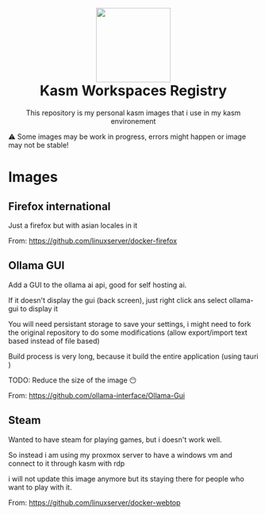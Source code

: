 <h1 align="center">
  <br>
  <img width="150" src="https://user-images.githubusercontent.com/5698566/230345149-ef757e51-6eb9-479d-94f5-a13e4ad33b03.png">
  <br>
  Kasm Workspaces Registry
  <br>
</h1>

<p align="center">This repository is my personal kasm images that i use in my kasm environement</p>

⚠️ Some images may be work in progress, errors might happen or image may not be stable!

# Images

## Firefox international

Just a firefox but with asian locales in it

From: https://github.com/linuxserver/docker-firefox

## Ollama GUI

Add a GUI to the ollama ai api, good for self hosting ai.

If it doesn't display the gui (back screen), just right click ans select ollama-gui to display it

You will need persistant storage to save your settings, i might need to fork the original repository to do some modifications (allow export/import text based instead of file based)

Build process is very long, because it build the entire application (using tauri )

TODO: Reduce the size of the image 😶

From: https://github.com/ollama-interface/Ollama-Gui

## Steam

Wanted to have steam for playing games, but i doesn't work well.

So instead i am using my proxmox server to have a windows vm and connect to it through kasm with rdp

i will not update this image anymore but its staying there for people who want to play with it.

From: https://github.com/linuxserver/docker-webtop
